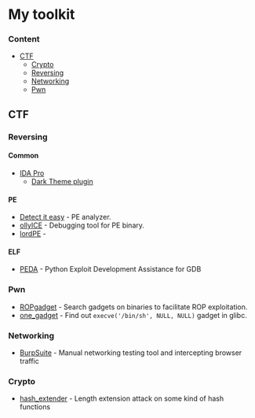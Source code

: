 My toolkit
================

### Content

- [CTF](#ctf)
    - [Crypto](#crypto)
    - [Reversing](#reversing)
    - [Networking](#networking)
    - [Pwn](#pwn)



## CTF

### Reversing


#### Common
- [IDA Pro](https://www.hex-rays.com/products/ida/)
    - [Dark Theme plugin](https://github.com/zyantific/IDASkins)

#### PE
- [Detect it easy](http://ntinfo.biz/index.html) - PE analyzer.
- [ollyICE](http://www.ollydbg.de/) - Debugging tool for PE binary.
- [lordPE](http://www.woodmann.com/collaborative/tools/index.php/LordPE) - 

#### ELF
- [PEDA](https://github.com/scwuaptx/peda) - Python Exploit Development Assistance for GDB

### Pwn

- [ROPgadget](https://github.com/JonathanSalwan/ROPgadget) - Search gadgets on binaries to  facilitate ROP exploitation.
- [one_gadget](https://github.com/david942j/one_gadget) - Find out ```execve('/bin/sh', NULL, NULL)``` gadget in glibc.

### Networking
- [BurpSuite](https://portswigger.net/burp) - Manual networking testing tool and intercepting browser traffic

### Crypto

- [hash_extender](https://github.com/iagox86/hash_extender) - Length extension attack on some kind of hash functions